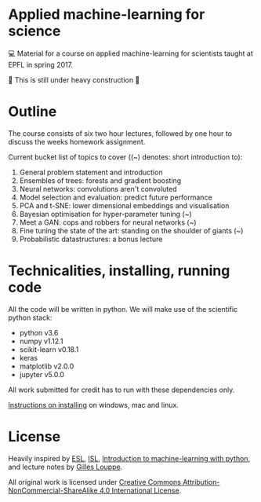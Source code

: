 # Applied machine-learning for science

💻 Material for a course on applied machine-learning for scientists taught at
EPFL in spring 2017.

🚧 This is still under heavy construction 🚧

# Outline

The course consists of six two hour lectures, followed by one hour to discuss
the weeks homework assignment.

Current bucket list of topics to cover ((~) denotes: short introduction to):

1. General problem statement and introduction
2. Ensembles of trees: forests and gradient boosting
3. Neural networks: convolutions aren't convoluted
4. Model selection and evaluation: predict future performance
5. PCA and t-SNE: lower dimensional embeddings and visualisation
5. Bayesian optimisation for hyper-parameter tuning (~)
6. Meet a GAN: cops and robbers for neural networks (~)
7. Fine tuning the state of the art: standing on the shoulder of giants (~)
8. Probabilistic datastructures: a bonus lecture


# Technicalities, installing, running code

All the code will be written in python. We will make use of the scientific
python stack:

* python v3.6
* numpy v1.12.1
* scikit-learn v0.18.1
* keras
* matplotlib v2.0.0
* jupyter v5.0.0

All work submitted for credit has to run with these dependencies only.

[Instructions on installing](install.md) on windows, mac and linux.


# License

Heavily inspired by [ESL], [ISL], [Introduction to machine-learning with
python][IML], and lecture notes by [Gilles Louppe][glouppe].

All original work is licensed under [Creative Commons Attribution-NonCommercial-ShareAlike 4.0 International License](http://creativecommons.org/licenses/by-nc-sa/4.0/).

[ISL]: http://www-bcf.usc.edu/~gareth/ISL/
[ESL]: https://statweb.stanford.edu/~tibs/ElemStatLearn/
[IML]: http://shop.oreilly.com/product/0636920030515.do
[glouppe]: https://github.com/glouppe
